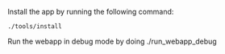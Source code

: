 Install the app by running the following command:

    ./tools/install

Run the webapp in debug mode by doing ./run_webapp_debug
